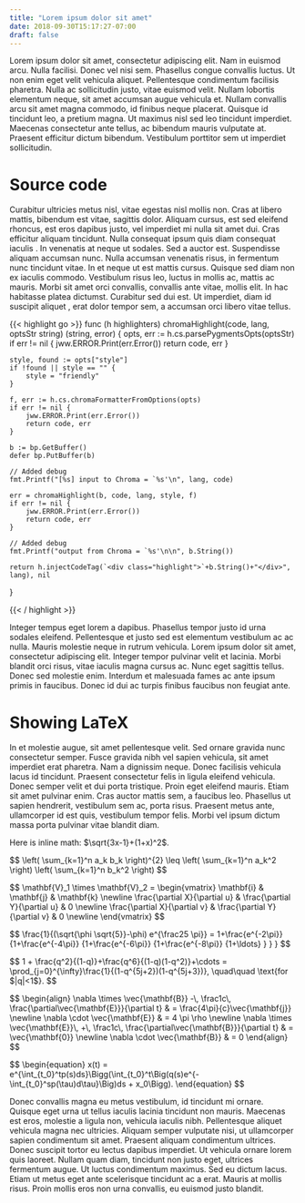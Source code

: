 ```yaml
---
title: "Lorem ipsum dolor sit amet"
date: 2018-09-30T15:17:27-07:00
draft: false
---
```


Lorem ipsum dolor sit amet, consectetur adipiscing elit. Nam in euismod arcu.
Nulla facilisi. Donec vel nisi sem. Phasellus congue convallis luctus. Ut non
enim eget velit vehicula aliquet. Pellentesque condimentum facilisis pharetra.
Nulla ac sollicitudin justo, vitae euismod velit. Nullam lobortis elementum
neque, sit amet accumsan augue vehicula et. Nullam convallis arcu sit amet
magna commodo, id finibus neque placerat. Quisque id tincidunt leo, a pretium
magna. Ut maximus nisl sed leo tincidunt imperdiet. Maecenas consectetur ante
tellus, ac bibendum mauris vulputate at. Praesent efficitur dictum bibendum.
Vestibulum porttitor sem ut imperdiet sollicitudin.

Source code
===========

Curabitur ultricies metus nisl, vitae egestas nisl mollis non. Cras at libero
mattis, bibendum est vitae, sagittis dolor. Aliquam cursus, est sed eleifend
rhoncus, est eros dapibus justo, vel imperdiet mi nulla sit amet dui. Cras
efficitur aliquam tincidunt. Nulla consequat ipsum quis diam consequat iaculis
. In venenatis at neque ut sodales. Sed a auctor est. Suspendisse aliquam
accumsan nunc. Nulla accumsan venenatis risus, in fermentum nunc tincidunt
vitae. In et neque ut est mattis cursus. Quisque sed diam non ex iaculis
commodo. Vestibulum risus leo, luctus in mollis ac, mattis ac mauris. Morbi
sit amet orci convallis, convallis ante vitae, mollis elit. In hac habitasse
platea dictumst. Curabitur sed dui est. Ut imperdiet, diam id suscipit aliquet
, erat dolor tempor sem, a accumsan orci libero vitae tellus.

{{< highlight go >}}
func (h highlighters) chromaHighlight(code, lang, optsStr string) (string, error) {
	opts, err := h.cs.parsePygmentsOpts(optsStr)
	if err != nil {
		jww.ERROR.Print(err.Error())
		return code, err
	}

	style, found := opts["style"]
	if !found || style == "" {
		style = "friendly"
	}

	f, err := h.cs.chromaFormatterFromOptions(opts)
	if err != nil {
		jww.ERROR.Print(err.Error())
		return code, err
	}

	b := bp.GetBuffer()
	defer bp.PutBuffer(b)

	// Added debug
	fmt.Printf("[%s] input to Chroma = `%s'\n", lang, code)
	
	err = chromaHighlight(b, code, lang, style, f)
	if err != nil {
		jww.ERROR.Print(err.Error())
		return code, err
	}

	// Added debug
	fmt.Printf("output from Chroma = `%s'\n\n", b.String())

	return h.injectCodeTag(`<div class="highlight">`+b.String()+"</div>", lang), nil
}

{{< / highlight >}}

Integer tempus eget lorem a dapibus. Phasellus tempor justo id urna sodales
eleifend. Pellentesque et justo sed est elementum vestibulum ac ac nulla.
Mauris molestie neque in rutrum vehicula. Lorem ipsum dolor sit amet,
consectetur adipiscing elit. Integer tempor pulvinar velit et lacinia. Morbi
blandit orci risus, vitae iaculis magna cursus ac. Nunc eget sagittis tellus.
Donec sed molestie enim. Interdum et malesuada fames ac ante ipsum primis in
faucibus. Donec id dui ac turpis finibus faucibus non feugiat ante.


Showing LaTeX
=============

In et molestie augue, sit amet pellentesque velit. Sed ornare gravida nunc
consectetur semper. Fusce gravida nibh vel sapien vehicula, sit amet imperdiet
erat pharetra. Nam a dignissim neque. Donec facilisis vehicula lacus id
tincidunt. Praesent consectetur felis in ligula eleifend vehicula. Donec
semper velit et dui porta tristique. Proin eget eleifend mauris. Etiam sit
amet pulvinar enim. Cras auctor mattis sem, a faucibus leo. Phasellus ut
sapien hendrerit, vestibulum sem ac, porta risus. Praesent metus ante,
ullamcorper id est quis, vestibulum tempor felis. Morbi vel ipsum dictum massa
porta pulvinar vitae blandit diam.

Here is inline math: $\sqrt{3x-1}+(1+x)^2$.

<p>$$
\left( \sum_{k=1}^n a_k b_k \right)^{2} \leq
 \left( \sum_{k=1}^n a_k^2 \right) \left( \sum_{k=1}^n b_k^2 \right)
$$</p>

<p>$$
\mathbf{V}_1 \times \mathbf{V}_2 =
   \begin{vmatrix}
    \mathbf{i} &amp; \mathbf{j} &amp; \mathbf{k} \newline
    \frac{\partial X}{\partial u} &amp; \frac{\partial Y}{\partial u} &amp; 0 \newline
    \frac{\partial X}{\partial v} &amp; \frac{\partial Y}{\partial v} &amp; 0 \newline
   \end{vmatrix}
$$</p>

<p>$$
\frac{1}{(\sqrt{\phi \sqrt{5}}-\phi) e^{\frac25 \pi}} =
     1+\frac{e^{-2\pi}} {1+\frac{e^{-4\pi}} {1+\frac{e^{-6\pi}}
      {1+\frac{e^{-8\pi}} {1+\ldots} } } }
$$</p>

<p>$$
1 +  \frac{q^2}{(1-q)}+\frac{q^6}{(1-q)(1-q^2)}+\cdots =
    \prod_{j=0}^{\infty}\frac{1}{(1-q^{5j+2})(1-q^{5j+3})},
     \quad\quad \text{for $|q|&lt;1$}.
$$</p>

<p>$$
\begin{align}
  \nabla \times \vec{\mathbf{B}} -\, \frac1c\, \frac{\partial\vec{\mathbf{E}}}{\partial t} &amp; = \frac{4\pi}{c}\vec{\mathbf{j}} \newline
  \nabla \cdot \vec{\mathbf{E}} &amp; = 4 \pi \rho \newline
  \nabla \times \vec{\mathbf{E}}\, +\, \frac1c\, \frac{\partial\vec{\mathbf{B}}}{\partial t} &amp; = \vec{\mathbf{0}} \newline
  \nabla \cdot \vec{\mathbf{B}} &amp; = 0
\end{align}
$$</p>

<p>$$
\begin{equation}
x(t) = e^{\int_{t_0}^tp(s)ds}\Bigg(\int_{t_0}^t\Big(q(s)e^{-\int_{t_0}^sp(\tau)d\tau}\Big)ds + x_0\Bigg).
\end{equation}
$$</p>

Donec convallis magna eu metus vestibulum, id tincidunt mi ornare. Quisque
eget urna ut tellus iaculis lacinia tincidunt non mauris. Maecenas est eros,
molestie a ligula non, vehicula iaculis nibh. Pellentesque aliquet vehicula
magna nec ultricies. Aliquam semper vulputate nisi, ut ullamcorper sapien
condimentum sit amet. Praesent aliquam condimentum ultrices. Donec suscipit
tortor eu lectus dapibus imperdiet. Ut vehicula ornare lorem quis laoreet.
Nullam quam diam, tincidunt non justo eget, ultrices fermentum augue. Ut
luctus condimentum maximus. Sed eu dictum lacus. Etiam ut metus eget ante
scelerisque tincidunt ac a erat. Mauris at mollis risus. Proin mollis eros non
urna convallis, eu euismod justo blandit.
